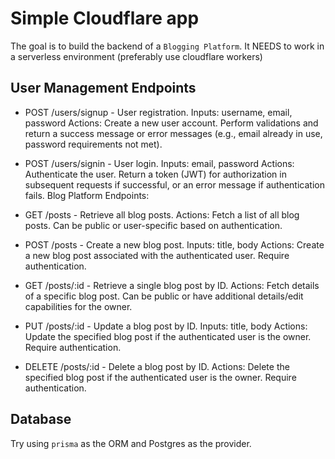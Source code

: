# Simple Cloudflare app

The goal is to build the backend of a `Blogging Platform`.
It NEEDS to work in a serverless environment (preferably use cloudflare workers)

## User Management Endpoints

- POST /users/signup - User registration.
Inputs: username, email, password
Actions: Create a new user account. Perform validations and return a success message or error messages (e.g., email already in use, password requirements not met).

- POST /users/signin - User login.
Inputs: email, password
Actions: Authenticate the user. Return a token (JWT) for authorization in subsequent requests if successful, or an error message if authentication fails.
Blog Platform Endpoints:

- GET /posts - Retrieve all blog posts.
Actions: Fetch a list of all blog posts. Can be public or user-specific based on authentication.

- POST /posts - Create a new blog post.
Inputs: title, body
Actions: Create a new blog post associated with the authenticated user. Require authentication.

- GET /posts/:id - Retrieve a single blog post by ID.
Actions: Fetch details of a specific blog post. Can be public or have additional details/edit capabilities for the owner.

- PUT /posts/:id - Update a blog post by ID.
Inputs: title, body
Actions: Update the specified blog post if the authenticated user is the owner. Require authentication.

- DELETE /posts/:id - Delete a blog post by ID.
Actions: Delete the specified blog post if the authenticated user is the owner. Require authentication.

## Database

Try using `prisma` as the ORM and Postgres as the provider.
